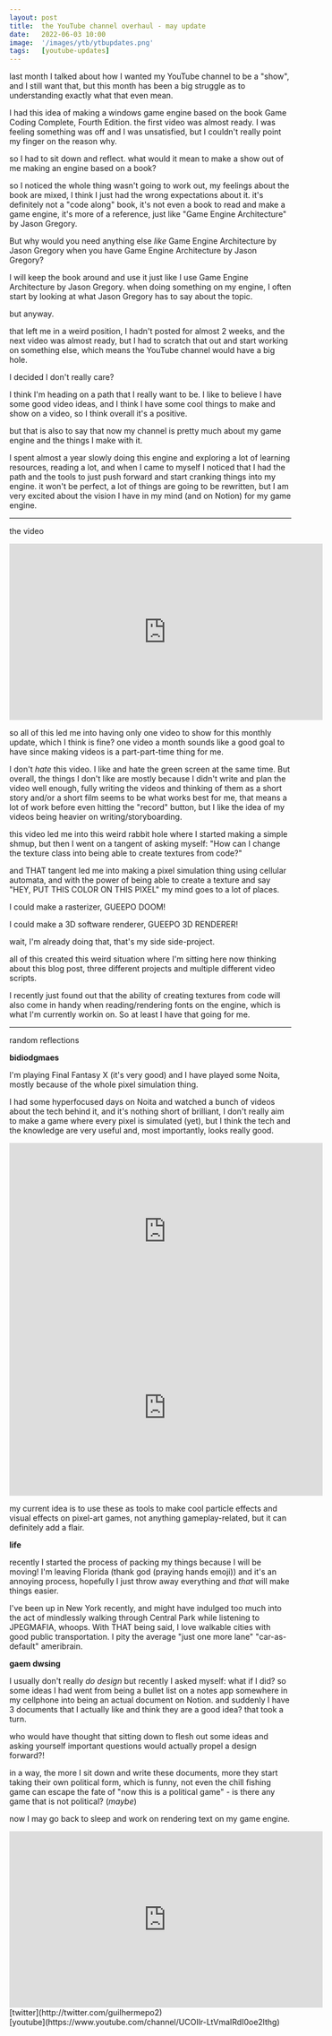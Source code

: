 ```yaml
---
layout: post
title:  the YouTube channel overhaul - may update
date:   2022-06-03 10:00
image:  '/images/ytb/ytbupdates.png'
tags:   [youtube-updates]
---
```


last month I talked about how I wanted my YouTube channel to be a "show", and I still want that, but this month has been a big struggle as to understanding exactly what that even mean.

I had this idea of making a windows game engine based on the book Game Coding Complete, Fourth Edition. the first video was almost ready. I was feeling something was off and I was unsatisfied, but I couldn't really point my finger on the reason why.

so I had to sit down and reflect. what would it mean to make a show out of me making an engine based on a book?

so I noticed the whole thing wasn't going to work out, my feelings about the book are mixed, I think I just had the wrong expectations about it. it's definitely not a "code along" book, it's not even a book to read and make a game engine, it's more of a reference, just like "Game Engine Architecture" by Jason Gregory.

But why would you need anything else *like* Game Engine Architecture by Jason Gregory when you have Game Engine Architecture by Jason Gregory?

I will keep the book around and use it just like I use Game Engine Architecture by Jason Gregory. when doing something on my engine, I often start by looking at what Jason Gregory has to say about the topic. 

but anyway.

that left me in a weird position, I hadn't posted for almost 2 weeks, and the next video was almost ready, but I had to scratch that out and start working on something else, which means the YouTube channel would have a big hole.

I decided I don't really care?

I think I'm heading on a path that I really want to be. I like to believe I have some good video ideas, and I think I have some cool things to make and show on a video, so I think overall it's a positive.

but that is also to say that now my channel is pretty much about my game engine and the things I make with it.

I spent almost a year slowly doing this engine and exploring a lot of learning resources, reading a lot, and when I came to myself I noticed that I had the path and the tools to just push forward and start cranking things into my engine. it won't be perfect, a lot of things are going to be rewritten, but I am very excited about the vision I have in my mind (and on Notion) for my game engine.

---

the video
<iframe width="560" height="315" src="https://www.youtube.com/embed/4UKnxpoAIas" title="YouTube video player" frameborder="0" allow="accelerometer; autoplay; clipboard-write; encrypted-media; gyroscope; picture-in-picture" allowfullscreen></iframe>

<br/>

so all of this led me into having only one video to show for this monthly update, which I think is fine? one video a month sounds like a good goal to have since making videos is a part-part-time thing for me.

I don't *hate* this video. I like and hate the green screen at the same time. But overall, the things I don't like are mostly because I didn't write and plan the video well enough, fully writing the videos and thinking of them as a short story and/or a short film seems to be what works best for me, that means a lot of work before even hitting the "record" button, but I like the idea of my videos being heavier on writing/storyboarding.

this video led me into this weird rabbit hole where I started making a simple shmup, but then I went on a tangent of asking myself: "How can I change the texture class into being able to create textures from code?"

and THAT tangent led me into making a pixel simulation thing using cellular automata, and with the power of being able to create a texture and say "HEY, PUT THIS COLOR ON THIS PIXEL" my mind goes to a lot of places.

I could make a rasterizer, GUEEPO DOOM!

I could make a 3D software renderer, GUEEPO 3D RENDERER!

wait, I'm already doing that, that's my side side-project.

all of this created this weird situation where I'm sitting here now thinking about this blog post, three different projects and multiple different video scripts.

I recently just found out that the ability of creating textures from code will also come in handy when reading/rendering fonts on the engine, which is what I'm currently workin on. So at least I have that going for me.

---

random reflections

**bidiodgmaes**

I'm playing Final Fantasy X (it's very good) and I have played some Noita, mostly because of the whole pixel simulation thing.

I had some hyperfocused days on Noita and watched a bunch of videos about the tech behind it, and it's nothing short of brilliant, I don't really aim to make a game where every pixel is simulated (yet), but I think the tech and the knowledge are very useful and, most importantly, looks really good. 

<iframe width="560" height="315" src="https://www.youtube.com/embed/prXuyMCgbTc" title="YouTube video player" frameborder="0" allow="accelerometer; autoplay; clipboard-write; encrypted-media; gyroscope; picture-in-picture" allowfullscreen></iframe>

<iframe width="560" height="315" src="https://www.youtube.com/embed/VLZjd_Y1gJ8" title="YouTube video player" frameborder="0" allow="accelerometer; autoplay; clipboard-write; encrypted-media; gyroscope; picture-in-picture" allowfullscreen></iframe>

<br/>

my current idea is to use these as tools to make cool particle effects and visual effects on pixel-art games, not anything gameplay-related, but it can definitely add a flair.

**life**

recently I started the process of packing my things because I will be moving! I'm leaving Florida (thank god (praying hands emoji)) and it's an annoying process, hopefully I just throw away everything and *that* will make things easier.

I've been up in New York recently, and might have indulged too much into the act of mindlessly walking through Central Park while listening to JPEGMAFIA, whoops. With THAT being said, I love walkable cities with good public transportation. I pity the average "just one more lane" "car-as-default" ameribrain.

**gaem dwsing**

I usually don't really *do design* but recently I asked myself: what if I did? so some ideas I had went from being a bullet list on a notes app somewhere in my cellphone into being an actual document on Notion. and suddenly I have 3 documents that I actually like and think they are a good idea? that took a turn.

who would have thought that sitting down to flesh out some ideas and asking yourself important questions would actually propel a design forward?!

in a way, the more I sit down and write these documents, more they start taking their own political form, which is funny, not even the chill fishing game can escape the fate of "now this is a political game" - is there any game that is not political? (*maybe*)

now I may go back to sleep and work on rendering text on my game engine.

<iframe width="560" height="315" src="https://www.youtube.com/embed/2CGFU1lBdCI" title="YouTube video player" frameborder="0" allow="accelerometer; autoplay; clipboard-write; encrypted-media; gyroscope; picture-in-picture" allowfullscreen></iframe>

<br/>
[twitter](http://twitter.com/guilhermepo2)<br/>
[youtube](https://www.youtube.com/channel/UCOIlr-LtVmaIRdI0oe2lthg)